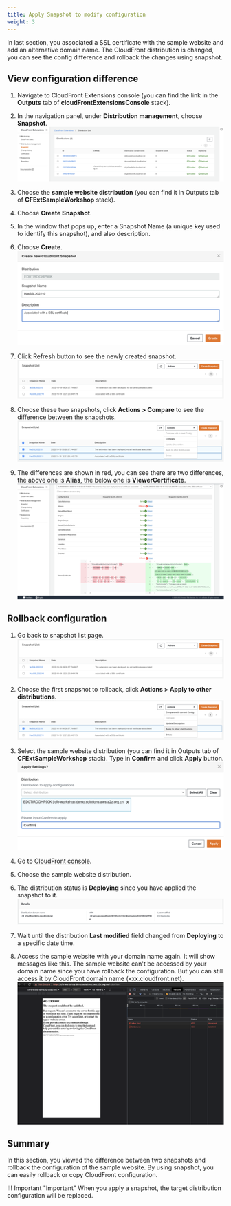 ```yaml
---
title: Apply Snapshot to modify configuration
weight: 3
---
```


In last section, you associated a SSL certificate with the sample website and add an alternative domain name. The CloudFront distribution is changed, you can see the config difference and rollback the changes using snapshot.

## View configuration difference

1. Navigate to CloudFront Extensions console (you can find the link in the **Outputs** tab of **cloudFrontExtensionsConsole** stack).
2. In the navigation panel, under **Distribution management**, choose **Snapshot**.
   ![Snapshot List Page](../../images/snapshot_list_2.png)

3. Choose the **sample website distribution** (you can find it in Outputs tab of **CFExtSampleWorkshop** stack).
4. Choose **Create Snapshot**.
5. In the window that pops up, enter a Snapshot Name (a unique key used to identify this snapshot), and also description.
6. Choose **Create**.
   ![Confirm Snapshot Page](../../images/confirm_snapshot_2.png)

7. Click Refresh button to see the newly created snapshot.
   ![Snapshot Complete Page](../../images/complete_snapshot_2.png)

8. Choose these two snapshots, click **Actions > Compare** to see the difference between the snapshots.
   ![Snapshot Detail Page](../../images/snapshot_compare_1.png)

9. The differences are shown in red, you can see there are two differences, the above one is **Alias**, the below one is **ViewerCertificate**.
   ![Snapshot Detail Page](../../images/config_diff.png)


## Rollback configuration

1. Go back to snapshot list page.
   ![Snapshot Complete Page](../../images/complete_snapshot_2.png)

2. Choose the first snapshot to rollback, click **Actions > Apply to other distributions**.
   ![Apply in List](../../images/apply_trigger.png)

3. Select the sample website distribution (you can find it in Outputs tab of **CFExtSampleWorkshop** stack). Type in **Confirm** and click **Apply** button.
   ![Apply Snapshot](../../images/apply_snapshot.png)

4. Go to [CloudFront console](https://us-east-1.console.aws.amazon.com/cloudfront/v3/home?region=us-east-1#/distributions).
5. Choose the sample website distribution.
6. The distribution status is **Deploying** since you have applied the snapshot to it.
   ![Deploying Snapshot](../../images/deploying_snapshot.png)

7. Wait until the distribution **Last modified** field changed from **Deploying** to a specific date time.

8. Access the sample website with your domain name again. It will show messages like this. The sample website can't be accessed by your domain name since you have rollback the configuration. But you can still access it by CloudFront domain name (xxx.cloudfront.net).
   ![Rollback Result](../../images/rollback_result.png)



## Summary

In this section, you viewed the difference between two snapshots and rollback the configuration of the sample website. By using snapshot, you can easily rollback or copy CloudFront configuration.

!!! Important "Important"
    When you apply a snapshot, the target distribution configuration will be replaced.

